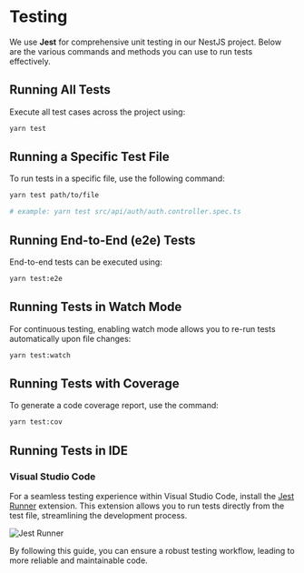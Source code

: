 # Testing

We use **Jest** for comprehensive unit testing in our NestJS project. Below are the various commands and methods you can use to run tests effectively.

## Running All Tests

Execute all test cases across the project using:

```bash
yarn test
```

## Running a Specific Test File

To run tests in a specific file, use the following command:

```bash
yarn test path/to/file

# example: yarn test src/api/auth/auth.controller.spec.ts
```

## Running End-to-End (e2e) Tests

End-to-end tests can be executed using:

```bash
yarn test:e2e
```

## Running Tests in Watch Mode

For continuous testing, enabling watch mode allows you to re-run tests automatically upon file changes:

```bash
yarn test:watch
```

## Running Tests with Coverage

To generate a code coverage report, use the command:

```bash
yarn test:cov
```

## Running Tests in IDE

### Visual Studio Code

For a seamless testing experience within Visual Studio Code, install the [Jest Runner](https://marketplace.visualstudio.com/items?itemName=firsttris.vscode-jest-runner) extension. This extension allows you to run tests directly from the test file, streamlining the development process.

![Jest Runner](https://github.com/firsttris/vscode-jest/raw/master/public/vscode-jest.gif)

By following this guide, you can ensure a robust testing workflow, leading to more reliable and maintainable code.
